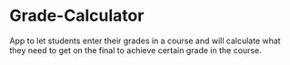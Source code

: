 # Grade-Calculator
App to let students enter their grades in a course and will calculate what they need to get on the final to achieve certain grade in the course.
